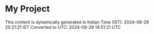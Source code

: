 # My Project

This content is dynamically generated in Indian Time (IST): 2024-08-29 20:21:21 IST
Converted to UTC: 2024-08-29 14:51:21 UTC
